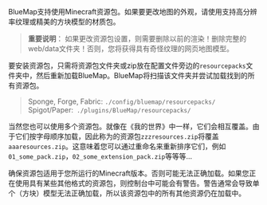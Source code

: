 BlueMap支持使用Minecraft资源包。如果要更改地图的外观，请使用支持高分辨率纹理或精美的方块模型的材质包。

>**重要说明**：
>如果更改资源包设置，则需要删除以前的渲染！删除完整的web/data文件夹！否则，您将获得具有奇怪纹理的网页地图模型。

要安装资源包，只需将资源包文件夹或zip放在配置文件旁边的`resourcepacks`文件夹中，然后重新加载BlueMap。BlueMap将扫描该文件夹并尝试加载找到的所有资源包。

>Sponge, Forge, Fabric: `./config/bluemap/resourcepacks/`
>Spigot/Paper:` ./plugins/BlueMap/resourcepacks/`

当然您也可以使用多个资源包。就像在《我的世界》中一样，它们会相互覆盖。由于它们按字母顺序加载，因此称为的资源包`zzzresources.zip`将覆盖`aaaresources.zip`。这意味着您可以通过重命名来重新排序它们，例如`01_some_pack.zip`，`02_some_extension_pack.zip`等等等...

确保资源包适用于您所运行的Minecraft版本。否则可能无法正确加载。如果您正在使用具有某些其他格式的资源包，则控制台中可能会有警告。警告通常会导致单个（方块）模型无法正确加载，所以该资源包中的所有其他资源仍在加载中。
